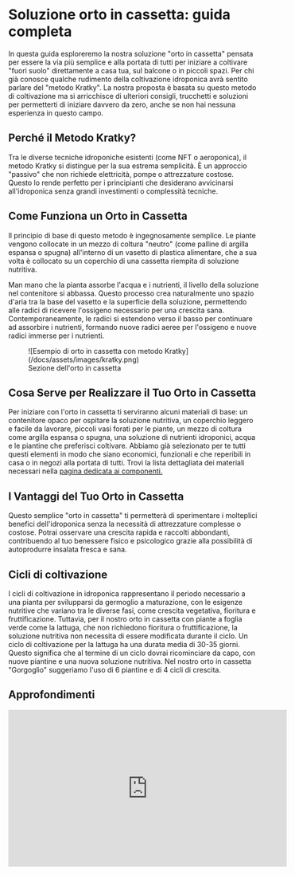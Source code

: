 # Soluzione orto in cassetta: guida completa

In questa guida esploreremo la nostra soluzione "orto in cassetta" pensata per essere la via più semplice e alla portata di tutti per iniziare a coltivare "fuori suolo" direttamente a casa tua, sul balcone o in piccoli spazi.
Per chi già conosce qualche rudimento della coltivazione idroponica avrà sentito parlare del "metodo Kratky". La nostra proposta è basata su questo metodo di coltivazione ma si arricchisce di ulteriori consigli, trucchetti e soluzioni per permetterti di iniziare davvero da zero, anche se non hai nessuna esperienza in questo campo.

## Perché il Metodo Kratky?

Tra le diverse tecniche idroponiche esistenti (come NFT o aeroponica), il metodo Kratky si distingue per la sua estrema semplicità. È un approccio "passivo" che non richiede elettricità, pompe o attrezzature costose. Questo lo rende perfetto per i principianti che desiderano avvicinarsi all'idroponica senza grandi investimenti o complessità tecniche.

## Come Funziona un Orto in Cassetta

Il principio di base di questo metodo è ingegnosamente semplice. Le piante vengono collocate in un mezzo di coltura "neutro" (come palline di argilla espansa o spugna) all'interno di un vasetto di plastica alimentare, che a sua volta è collocato su un coperchio di una cassetta riempita di soluzione nutritiva.

Man mano che la pianta assorbe l'acqua e i nutrienti, il livello della soluzione nel contenitore si abbassa. Questo processo crea naturalmente uno spazio d'aria tra la base del vasetto e la superficie della soluzione, permettendo alle radici di ricevere l'ossigeno necessario per una crescita sana. Contemporaneamente, le radici si estendono verso il basso per continuare ad assorbire i nutrienti, formando nuove radici aeree per l'ossigeno e nuove radici immerse per i nutrienti.


<figure markdown="span">
  ![Esempio di orto in cassetta con metodo Kratky](/docs/assets/images/kratky.png)
  <figcaption>Sezione dell'orto in cassetta</figcaption>
</figure>

## Cosa Serve per Realizzare il Tuo Orto in Cassetta

Per iniziare con l'orto in cassetta ti serviranno alcuni materiali di base: un contenitore opaco per ospitare la soluzione nutritiva, un coperchio leggero e facile da lavorare, piccoli vasi forati per le piante, un mezzo di coltura come argilla espansa o spugna, una soluzione di nutrienti idroponici, acqua e le piantine che preferisci coltivare. Abbiamo già selezionato per te tutti questi elementi in modo che siano economici, funzionali e che reperibili in casa o in negozi alla portata di tutti.
Trovi la lista dettagliata dei materiali necessari nella [pagina dedicata ai componenti.](/solutions/orto_in_cassetta/components/)

## I Vantaggi del Tuo Orto in Cassetta

Questo semplice "orto in cassetta" ti permetterà di sperimentare i molteplici benefici dell'idroponica senza la necessità di attrezzature complesse o costose. Potrai osservare una crescita rapida e raccolti abbondanti, contribuendo al tuo benessere fisico e psicologico grazie alla possibilità di autoprodurre insalata fresca e sana.

## Cicli di coltivazione
I cicli di coltivazione in idroponica rappresentano il periodo necessario a una pianta per svilupparsi da germoglio a maturazione, con le esigenze nutritive che variano tra le diverse fasi, come crescita vegetativa, fioritura e fruttificazione. Tuttavia, per il nostro orto in cassetta con piante a foglia verde come la lattuga, che non richiedono fioritura o fruttificazione, la soluzione nutritiva non necessita di essere modificata durante il ciclo.
Un ciclo di coltivazione per la lattuga ha una durata media di 30-35 giorni. Questo significa che al termine di un ciclo dovrai ricominciare da capo, con nuove piantine e una nuova soluzione nutritiva.
Nel nostro orto in cassetta "Gorgoglìo" suggeriamo l'uso di 6 piantine e di 4 cicli di crescita.

## Approfondimenti

<iframe width="560" height="315" src="https://www.youtube.com/embed/Usp0mtvp3Uc?si=R1UrnxUuYE3hKKsB" title="YouTube video player" frameborder="0" allow="accelerometer; autoplay; clipboard-write; encrypted-media; gyroscope; picture-in-picture; web-share" referrerpolicy="strict-origin-when-cross-origin" allowfullscreen></iframe>

